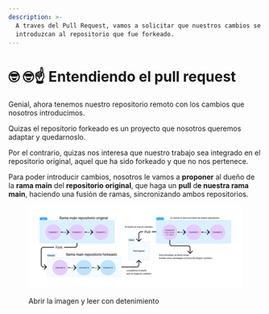 ```yaml
---
description: >-
  A traves del Pull Request, vamos a solicitar que nuestros cambios se
  introduzcan al repositorio que fue forkeado.
---
```


# 🤓 🤓☝️ Entendiendo el pull request

Genial, ahora tenemos nuestro repositorio remoto con los cambios que nosotros introducimos.&#x20;

Quizas el repositorio forkeado es un proyecto que nosotros queremos adaptar y quedarnoslo.&#x20;

Por el contrario, quizas nos interesa que nuestro trabajo sea integrado en el repositorio original, aquel que ha sido forkeado y que no nos pertenece.&#x20;

Para poder introducir cambios, nosotros le vamos a **proponer** al dueño de la **rama main** del **repositorio original**, que haga un **pull** d**e nuestra rama main**, haciendo una fusión de ramas, sincronizando ambos repositorios.

<figure><img src="../assets/Untitled(1).png" alt=""><figcaption><p>Abrir la imagen y leer con detenimiento</p></figcaption></figure>
